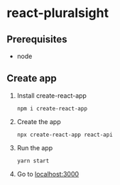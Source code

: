 # react-pluralsight

## Prerequisites
 - node

## Create app
1. Install create-react-app
    ```
    npm i create-react-app
    ```
1. Create the app
   ```
   npx create-react-app react-api
   ```
1. Run the app
   ```
   yarn start
   ```
1. Go to [localhost:3000](http://localhost:3000)
